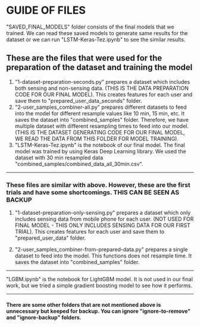 # GUIDE OF FILES

"SAVED_FINAL_MODELS" folder consists of the final models that we trained. We can read these saved models to generate same results for the dataset or we can run "LSTM-Keras-Tez.ipynb" to see the similar results.

## These are the files that were used for the preparation of the dataset and training the model

1. "1-dataset-preparation-seconds.py" prepares a dataset which includes both sensing and non-sensing data. (THIS IS THE DATA PREPARATION CODE FOR OUR FINAL MODEL). This creates features for each user and save them to "prepared_user_data_seconds" folder.
2. "2-user_samples_combiner-all.py" prepares different datasets to feed into the model for different resample values like 10 min, 15 min, etc. It saves the dataset into "combined_samples" folder. Therefore, we have multiple dataset with different resampling times to feed into our model. (THIS IS THE DATASET GENERATING CODE FOR OUR FINAL MODEL, WE READ THE DATA FROM THIS FOLDER FOR MODEL TRAINING).
3. "LSTM-Keras-Tez.ipynb" is the notebook of our final model. The final model was trained by using Keras Deep Learning library. We used the dataset with 30 min resampled data "combined_samples/combined_data_all_30min.csv".

---

### These files are similar with above. However, these are the first trials and have some shortcomings. THIS CAN BE SEEN AS BACKUP

1. "1-dataset-preparation-only-sensing.py" prepares a dataset which only includes sensing data from mobile phone for each user. (NOT USED FOR FINAL MODEL - THIS ONLY INCLUDES SENSING DATA FOR OUR FIRST TRIAL). This creates features for each user and save them to "prepared_user_data" folder.

2. "2-user_samples_combiner-from-prepared-data.py" prepares a single dataset to feed into the model. This functions does not resample time. It saves the dataset into "combined_samples" folder.

---

"LGBM.ipynb" is the notebook for LightGBM model. It is not used in our final work, but we tried a simple gradient boosting model to see how it performs.

---

#### There are some other folders that are not mentioned above is unnecessary but keeped for backup. You can ignore "ignore-to-remove" and "ignore-backup" folders.